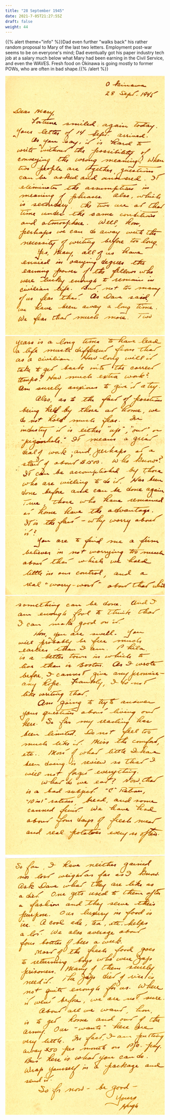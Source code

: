 ```yaml
---
title: "28 September 1945"
date: 2021-7-05T21:27:55Z
draft: false
weight: 44
---
```


{{% alert theme="info" %}}Dad even further "walks back" his rather random proposal to Mary of the last two letters. Employment post-war seems to be on everyone's mind; Dad eventually got his paper industry tech job at a salary much below what Mary had been earning in the Civil Service, and even the WAVES. Fresh food on Okinawa is going mostly to former POWs, who are often in bad shape.{{% /alert %}}

![page 1](img141.jpg)
![page 2](img142.jpg)
![page 3](img143.jpg)
![page 4](img144.jpg)

